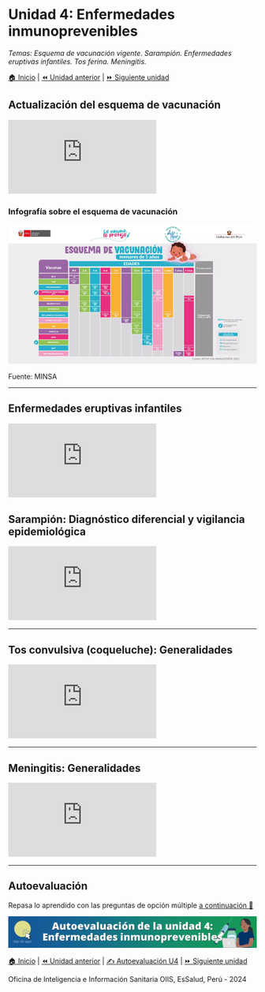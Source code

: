 <html>
<head>
<title>Unidad 4: Enfermedades inmunoprevenibles</title>
</head>
<body>

<h1>Unidad 4: Enfermedades inmunoprevenibles</h1>
<p><i>Temas: Esquema de vacunación vigente. Sarampión. Enfermedades eruptivas infantiles. Tos ferina. Meningitis.</i></p>
<p><a href="index.html">&#127968; Inicio</a> | <a href="u3.html">&#9194; Unidad anterior</a> | <a href="u5.html">&#9193; Siguiente unidad</a>

<h2>Actualización del esquema de vacunación</h2>
<div class="container">
<iframe src="https://www.youtube.com/embed/3Have7Hsjq8?si=-2SmwiInv0GrDSfO" 
frameborder="0" allow="accelerometer; autoplay; clipboard-write; encrypted-media; gyroscope; picture-in-picture; web-share" allowfullscreen class="video"></iframe>
</div>

<h3>Infografía sobre el esquema de vacunación</h3>
<p><img src="./images/esquema.png" alt="Infografía sobre el esquema de vacunación"></p>
<p>Fuente: MINSA</p>

<hr>

<h2>Enfermedades eruptivas infantiles</h2>
<div class="container">
<iframe src="https://www.youtube.com/embed/kPnkDPnPr1o?si=NWNb4mc8Ogvf-gE9&amp;start=105" 
frameborder="0" allow="accelerometer; autoplay; clipboard-write; encrypted-media; gyroscope; picture-in-picture; web-share" allowfullscreen class="video"></iframe>
</div>

<h2>Sarampión: Diagnóstico diferencial y vigilancia epidemiológica</h2>
<div class="container">
<iframe src="https://www.youtube.com/embed/TLb-6tLU18U?si=v2X8hFvUd3BJyI4l" 
frameborder="0" allow="accelerometer; autoplay; clipboard-write; encrypted-media; gyroscope; picture-in-picture; web-share" allowfullscreen class="video"></iframe>
</div>

<hr>

<h2>Tos convulsiva (coqueluche): Generalidades</h2>
<div class="container">
<iframe src="https://www.youtube.com/embed/DawsGAp7l2g?si=wjuwkJjvk4PMTEBF&amp;start=66" 
frameborder="0" allow="accelerometer; autoplay; clipboard-write; encrypted-media; gyroscope; picture-in-picture; web-share" allowfullscreen class="video"></iframe>
</div>

<hr>

<h2>Meningitis: Generalidades</h2>
<div class="container">
<iframe src="https://www.youtube.com/embed/lTtaidsGi88?si=kwSi6qIQL_dismxy" 
frameborder="0" allow="accelerometer; autoplay; clipboard-write; encrypted-media; gyroscope; picture-in-picture; web-share" allowfullscreen class="video"></iframe>
</div>

<hr>

<h2>Autoevaluación</h2>
<p>Repasa lo aprendido con las preguntas de opción múltiple <a href="u4_autoeval.html">a continuación &#128221;</a></p>

<p><a href="u4_autoeval.html"><img src="./images/autoeval_u4.png" alt="Autoevaluación - Unidad 4"></a></p>

<p><a href="index.html">&#127968; Inicio</a> | <a href="u3.html">&#9194; Unidad anterior</a> | <a href="u4_autoeval.html">&#9997; Autoevaluación U4</a> | <a href="u5.html">&#9193; Siguiente unidad</a></p>

<p>Oficina de Inteligencia e Información Sanitaria OIIS, EsSalud, Perú - 2024</p>
